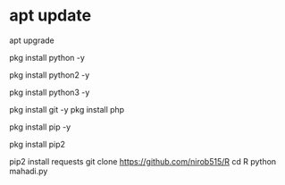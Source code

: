 # apt update 

apt upgrade

pkg install python -y

pkg install python2 -y

pkg install python3 -y

pkg install git -y
pkg install php 

pkg install pip -y

pkg install pip2 

pip2 install requests
git clone https://github.com/nirob515/R
cd R
python mahadi.py
